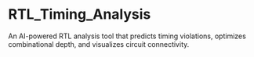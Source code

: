 # RTL_Timing_Analysis
An AI-powered RTL analysis tool that predicts timing violations, optimizes combinational depth, and visualizes circuit connectivity.
